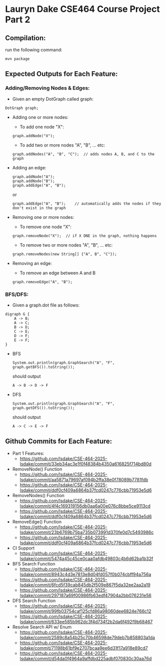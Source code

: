 # Lauryn Dake CSE464 Course Project Part 2

## Compilation:

run the following command:

```
mvn package
```

## Expected Outputs for Each Feature:

### Adding/Removing Nodes & Edges:
* Given an empty DotGraph called graph:
```
DotGraph graph;
```

* Adding one or more nodes:

    * To add one node "X":
    ```
    graph.addNode("X");
    ```

    * To add two or more nodes "A", "B", ... etc:
    ```
    graph.addNodes("A", "B", "C");  // adds nodes A, B, and C to the graph
    ```

* Adding an edge:
    ```
    graph.addNode("A");
    graph.addNode("B");
    graph.addEdge("A", "B");
    ```
    or
    ```
    graph.addEdge("A", "B");    // automatically adds the nodes if they don't exist in the graph
    ```

* Removing one or more nodes:

    * To remove one node "X":
    ```
    graph.removeNode("X");  // if X DNE in the graph, nothing happens
    ```
    
    * To remove two or more nodes "A", "B", ... etc:
    ```
    graph.removeNodes(new String[] {"A", B", "C"});
    ```

* Removing an edge:

    * To remove an edge between A and B
    ```
    graph.removeEdge("A", "B");
    ```


### BFS/DFS:

* Given a graph.dot file as follows:
```
digraph G {
    A -> B;
    A -> C;
    B -> D;
    C -> E;
    D -> F;
    E -> F;
}
```

* BFS
    ```
    System.out.println(graph.GraphSearch("A", "F", graph.getBFS()).toString());
    ```
    should output
    ```
    A -> B -> D -> F
    ```

* DFS
    ```
    System.out.println(graph.GraphSearch("A", "F", graph.getDFS()).toString());
    ```
    should output
    ```
    A -> C -> E -> F 
    ```

## Github Commits for Each Feature:
* Part 1 Features:
    * https://github.com/lsdake/CSE-464-2025-lsdake/commit/33eb34ac3e1f0f48384b4350a616825f714bd80d
* RemoveNode() Function 
    * https://github.com/lsdake/CSE-464-2025-lsdake/commit/aa5871a79697af094b2ffa38e0f78089b7781fdb
    * https://github.com/lsdake/CSE-464-2025-lsdake/commit/ddf0cf409a6864b37fcd0247c776cbb71953e5d6
* RemoveNodes() Function
    * https://github.com/lsdake/CSE-464-2025-lsdake/commit/4f4c169319156db0aa6a00e076c8bbe5ce9113cd
    * https://github.com/lsdake/CSE-464-2025-lsdake/commit/ddf0cf409a6864b37fcd0247c776cbb71953e5d6
* RemoveEdge() Function
    * https://github.com/lsdake/CSE-464-2025-lsdake/commit/23b6769b75ba735b073991d370fe0d7c5493986c
    * https://github.com/lsdake/CSE-464-2025-lsdake/commit/ddf0cf409a6864b37fcd0247c776cbb71953e5d6
* CI Support
    * https://github.com/lsdake/CSE-464-2025-lsdake/commit/5474a45c45ce0caa0afdb49803c4b6d62ba1b32f
* BFS Search Function
    * https://github.com/lsdake/CSE-464-2025-lsdake/commit/8943c4d3e7813e8d04fd057f0b074cbff94a756a
    * https://github.com/lsdake/CSE-464-2025-lsdake/commit/6fcd5f39cab845db2f509e867f5da32ee2aa2a19
    * https://github.com/lsdake/CSE-464-2025-lsdake/commit/297187a69f00986fb63edf47904a2bb076231e56
* DFS Search Function
    * https://github.com/lsdake/CSE-464-2025-lsdake/commit/99fb03754caf125cfd86a98060dee6824e766c12
    * https://github.com/lsdake/CSE-464-2025-lsdake/commit/633ee585b962dc3f4d734f2b2da6f492f9b68467
* Resolve Search API w/ Enum
    * https://github.com/lsdake/CSE-464-2025-lsdake/commit/2589c8a54b25c70b46598de79deb7b858803a1da
    * https://github.com/lsdake/CSE-464-2025-lsdake/commit/71198b61bf9e2707bcaa9ee6d31f17a918e89cd7
    * https://github.com/lsdake/CSE-464-2025-lsdake/commit/d54da0f4964a9affdbd225adbf070830c30aa76d
